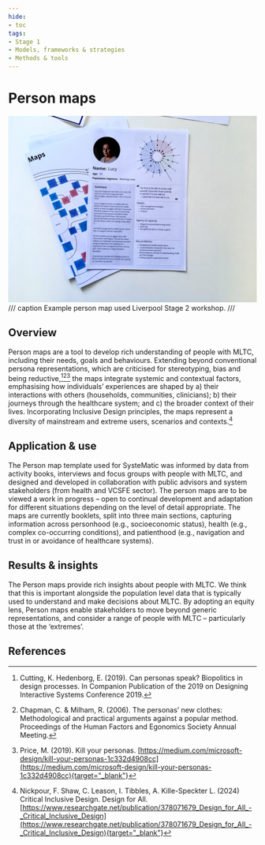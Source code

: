 ```yaml
---
hide:
- toc
tags:
- Stage 1
- Models, frameworks & strategies
- Methods & tools
---
```


# Person maps

![person map](../assets/S2-person-map.jpg)
/// caption
Example person map used Liverpool Stage 2 workshop.
///

## Overview

Person maps are a tool to develop rich understanding of people with MLTC, including their needs, goals and behaviours. Extending beyond conventional persona representations, which are criticised for stereotyping, bias and being reductive,[^1][^2][^3] the maps integrate systemic and contextual factors, emphasising how individuals’ experiences are shaped by a) their interactions with others (households, communities, clinicians); b) their journeys through the healthcare system; and c) the broader context of their lives. Incorporating Inclusive Design principles, the maps represent a diversity of mainstream and extreme users, scenarios and contexts.[^4] 

## Application & use

The Person map template used for SysteMatic was informed by data from activity books, interviews and focus groups with people with MLTC, and designed and developed  in collaboration with public advisors and system stakeholders (from health and VCSFE sector). The person maps are to be viewed a work in progress – open to continual development and adaptation for different situations depending on the level of detail appropriate. The maps are currently booklets, split into three main sections, capturing information across personhood (e.g., socioeconomic status), health (e.g., complex co-occurring conditions), and patienthood (e.g., navigation and trust in or avoidance of healthcare systems). 

## Results & insights

The Person maps provide rich insights about people with MLTC. We think that this is important alongside the population level data that is typically used to understand and make decisions about MLTC. By adopting an equity lens, Person maps enable stakeholders to move beyond generic representations, and consider a range of people with MLTC – particularly those at the ‘extremes’.  

## References

[^1]: 
    Cutting, K. Hedenborg, E. (2019). Can personas speak? Biopolitics in design processes. In Companion Publication of the 2019 on Designing Interactive Systems Conference 2019.
[^2]:
    Chapman, C. & Milham, R. (2006). The personas’ new clothes: Methodological and practical arguments against a popular method. Proceedings of the Human Factors and Egonomics Society Annual Meeting. 
[^3]:
    Price, M. (2019). Kill your personas. [https://medium.com/microsoft-design/kill-your-personas-1c332d4908cc](https://medium.com/microsoft-design/kill-your-personas-1c332d4908cc){target="_blank"}
[^4]:
    Nickpour, F. Shaw, C. Leason, I. Tibbles, A. Kille-Speckter L. (2024) Critical Inclusive Design. Design for All. [https://www.researchgate.net/publication/378071679_Design_for_All_-_Critical_Inclusive_Design](https://www.researchgate.net/publication/378071679_Design_for_All_-_Critical_Inclusive_Design){target="_blank"}

